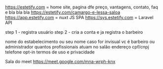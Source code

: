 https://estetify.com = home site, pagina dfe preço, vantagens, contato, faq e bla bla bla
https://estetify.com/camargo-e-lessa-saloa
https://app.estetify.com = nuxt JS SPA
https://sys.estetify.com = Laravel API



step 1 - registra usuário
step 2 - cria a conta e ja registra o barbeiro

nome do estabelecimento ou seu nome caso for invisual
vc é barbeiro ou administrador
quantos profissionais atuam no salão
endereço
cpf/cnpj
telefone
opt-in
termos de uso e privacidade



Sala do meet
https://meet.google.com/mna-wrph-knx